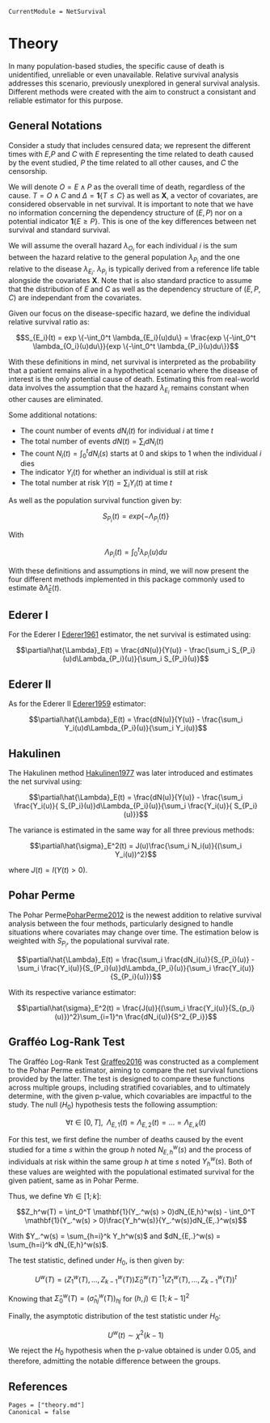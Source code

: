 ```@meta
CurrentModule = NetSurvival
```

# Theory

In many population-based studies, the specific cause of death is unidentified, unreliable or even unavailable. Relative survival analysis addresses this scenario, previously unexplored in general survival analysis. Different methods were created with the aim to construct a consistant and reliable estimator for this purpose.

## General Notations

Consider a study that includes censured data; we represent the different times with $E$,$P$ and $C$ with $E$ representing the time related to death caused by the event studied, $P$ the time related to all other causes, and $C$ the censorship. 

We will denote $O = E \land P$ as the overall time of death, regardless of the cause. $T= O \land C$ and $\Delta = \mathbf{1}\{T \leq C\}$ as well as $\mathbf{X}$, a vector of covariates, are considered observable in net survival. It is important to note that we have no information concerning the dependency structure of $(E,P)$ nor on a potential indicator $\mathbf{1}\{E \geq P\}$. This is one of the key differences between net survival and standard survival.

We will assume the overall hazard $\lambda_{O_i}$ for each individual $i$ is the sum between the hazard relative to the general population $\lambda_{P_i}$ and the one relative to the disease $\lambda_{E_i}$. $\lambda_{P_i}$ is typically derived from a reference life table alongside the covariates $\mathbf{X}$. Note that is also standard practice to assume that the distribution of $E$ and $C$ as well as the dependency structure of $(E, P, C)$ are independant from the covariates. 

Given our focus on the disease-specific hazard, we define the individual relative survival ratio as:

$$S_{E_i}(t) = exp \{-\int_0^t \lambda_{E_i}(u)du\} = \frac{exp \{-\int_0^t \lambda_{O_i}(u)du\}}{exp \{-\int_0^t \lambda_{P_i}(u)du\}}$$

With these definitions in mind, net survival is interpreted as the probability that a patient remains alive in a hypothetical scenario where the disease of interest is the only potential cause of death. Estimating this from real-world data involves the assumption that the hazard $\lambda_{E_i}$ remains constant when other causes are eliminated. 

Some additional notations:

- The count number of events $dN_i(t)$ for individual $i$ at time $t$ 
- The total number of events $dN(t) = \sum_i dN_i(t)$
- The count $N_i(t) = \int_0^t dN_i(s)$ starts at 0 and skips to 1 when the individual $i$ dies
- The indicator $Y_i(t)$ for whether an individual is still at risk 
- The total number at risk $Y(t) = \sum_i Y_i(t)$ at time $t$

As well as the population survival function given by:

$$S_{P_i}(t) = exp\{-\Lambda_{P_i}(t)\}$$

With

$$\Lambda_{P_i}(t) = \int_0^t \lambda_{P_i}(u)du$$

With these definitions and assumptions in mind, we will now present the four different methods implemented in this package commonly used to estimate $\partial\hat{\Lambda}_E(t)$.

## Ederer I

For the Ederer I [Ederer1961](@cite) estimator, the net survival is estimated using:

$$\partial\hat{\Lambda}_E(t) = \frac{dN(u)}{Y(u)} - \frac{\sum_i S_{P_i}(u)d\Lambda_{P_i}(u)}{\sum_i S_{P_i}(u)}$$

## Ederer II

As for the Ederer II [Ederer1959](@cite) estimator:

$$\partial\hat{\Lambda}_E(t) = \frac{dN(u)}{Y(u)} - \frac{\sum_i Y_i(u)d\Lambda_{P_i}(u)}{\sum_i Y_i(u)}$$

## Hakulinen

The Hakulinen method [Hakulinen1977](@cite) was later introduced and estimates the net survival using:

$$\partial\hat{\Lambda}_E(t) = \frac{dN(u)}{Y(u)} - \frac{\sum_i \frac{Y_i(u)}{ S_{P_i}(u)}d\Lambda_{P_i}(u)}{\sum_i \frac{Y_i(u)}{ S_{P_i}(u)}}$$

The variance is estimated in the same way for all three previous methods:

$$\partial\hat{\sigma}_E^2(t) =  J(u)\frac{\sum_i N_i(u)}{(\sum_i Y_i(u))^2}$$

where $J(t) = I(Y(t) > 0)$.

## Pohar Perme

The Pohar Perme[PoharPerme2012](@cite) is the newest addition to relative survival analysis between the four methods, particularly designed to handle situations where covariates may change over time. The estimation below is weighted with $S_{P_i}$, the populational survival rate.  

$$\partial\hat{\Lambda}_E(t) = \frac{\sum_i \frac{dN_i(u)}{S_{P_i}(u)} - \sum_i \frac{Y_i(u)}{S_{P_i}(u)}d\Lambda_{P_i}(u)}{\sum_i \frac{Y_i(u)}{S_{P_i}(u)}}$$

With its respective variance estimator:

$$\partial\hat{\sigma}_E^2(t) =  \frac{J(u)}{(\sum_i \frac{Y_i(u)}{S_{p_i}(u)})^2}\sum_{i=1}^n \frac{dN_i(u)}{S^2_{P_i}}$$

## Grafféo Log-Rank Test

The Grafféo Log-Rank Test [Graffeo2016](@cite) was constructed as a complement to the Pohar Perme estimator, aiming to compare the net survival functions provided by the latter. The test  is designed to compare these functions across multiple groups, including stratified covariables, and to ultimately determine, with the given p-value, which covariables are impactful to the study. The null $(H_0)$ hypothesis tests the following assumption:

$$\forall t \in [0,T], \; \; \Lambda_{E,1}(t) = \Lambda_{E,2}(t) = ... = \Lambda_{E,k}(t)$$

For this test, we first define the number of deaths caused by the event studied for a time $s$ within the group $h$ noted $N_{E,h}^w(s)$ and the process of individuals at risk within the same group $h$ at time $s$ noted $Y_h^w(s)$. Both of these values are weighted with the populational estimated survival for the given patient, same as in Pohar Perme. 

Thus, we define $\forall h \in [1;k]$:

$$Z_h^w(T) = \int_0^T \mathbf{1}(Y_.^w(s) > 0)dN_{E,h}^w(s) - \int_0^T \mathbf{1}(Y_.^w(s) > 0)\frac{Y_h^w(s)}{Y_.^w(s)}dN_{E,.}^w(s)$$

With $Y_.^w(s) = \sum_{h=i}^k Y_h^w(s)$ and $dN_{E,.}^w(s) = \sum_{h=i}^k dN_{E,h}^w(s)$.

The test statistic, defined under $H_0$, is then given by:

$$U^w(T) = (Z_1^w(T), ..., Z_{k-1}^w(T)) \hat{\Sigma}_0^w(T)^{-1} (Z_1^w(T), ..., Z_{k-1}^w(T))^t$$

Knowing that $\hat{\Sigma}_0^w(T) = (\hat{\sigma}^w_{hj}(T))_{hj}$ for $(h,j) \in [1;k-1]^2$

Finally, the asymptotic distribution of the test statistic under $H_0$:

$$U^w(t) \sim \chi^2(k-1)$$

We reject the $H_0$ hypothesis when the p-value obtained is under $0.05$, and therefore, admitting the notable difference between the groups. 

## References

```@bibliography
Pages = ["theory.md"]
Canonical = false
```